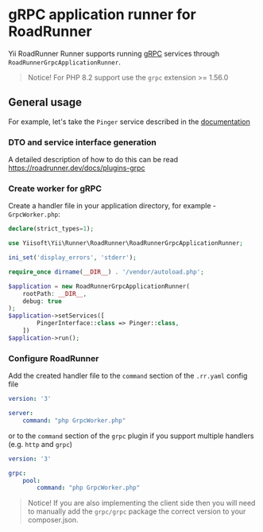 # gRPC application runner for RoadRunner

Yii RoadRunner Runner supports running [gRPC](https://grpc.io) services through `RoadRunnerGrpcApplicationRunner`.

> Notice! For PHP 8.2 support use the `grpc` extension >= 1.56.0

## General usage

For example, let's take the `Pinger` service described in the [documentation](https://roadrunner.dev/docs/plugins-grpc)

### DTO and service interface generation

A detailed description of how to do this can be read https://roadrunner.dev/docs/plugins-grpc

### Create worker for gRPC

Create a handler file in your application directory, for example - `GrpcWorker.php`:

```php
declare(strict_types=1);

use Yiisoft\Yii\Runner\RoadRunner\RoadRunnerGrpcApplicationRunner;

ini_set('display_errors', 'stderr');

require_once dirname(__DIR__) . '/vendor/autoload.php';

$application = new RoadRunnerGrpcApplicationRunner(
    rootPath: __DIR__,
    debug: true
);
$application->setServices([
        PingerInterface::class => Pinger::class,
    ])
$application->run();
```

### Configure RoadRunner

Add the created handler file to the `command` section of the `.rr.yaml` config file

```yaml
version: '3'

server:
    command: "php GrpcWorker.php"
```

or to the `command` section of the `grpc` plugin if you support multiple handlers (e.g. `http` and `grpc`)

```yaml
version: '3'

grpc:
    pool:
        command: "php GrpcWorker.php"
```

> Notice! If you are also implementing the client side then you will need to manually add the `grpc/grpc` package the correct version to your composer.json.
